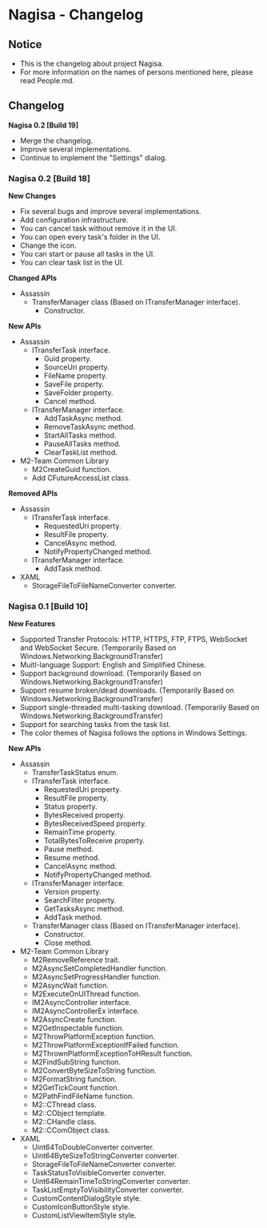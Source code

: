 ﻿# Nagisa - Changelog

## Notice
- This is the changelog about project Nagisa.
- For more information on the names of persons mentioned here, please read 
  People.md.

## Changelog

**Nagisa 0.2 [Build 19]**
- Merge the changelog.
- Improve several implementations.
- Continue to implement the "Settings" dialog.

### Nagisa 0.2 [Build 18]
**New Changes**
- Fix several bugs and improve several implementations.
- Add configuration infrastructure.
- You can cancel task without remove it in the UI.
- You can open every task's folder in the UI.
- Change the icon.
- You can start or pause all tasks in the UI.
- You can clear task list in the UI.

**Changed APIs**
- Assassin
  - TransferManager class (Based on ITransferManager interface).
    - Constructor.

**New APIs**
- Assassin
  - ITransferTask interface.
    - Guid property.
    - SourceUri property.
    - FileName property.
    - SaveFile property.
    - SaveFolder property.
    - Cancel method.
  - ITransferManager interface.
    - AddTaskAsync method.
    - RemoveTaskAsync method.
	- StartAllTasks method.
	- PauseAllTasks method.
	- ClearTaskList method.
- M2-Team Common Library
  - M2CreateGuid function.
  - Add CFutureAccessList class.

**Removed APIs**
- Assassin
  - ITransferTask interface.
    - RequestedUri property.
    - ResultFile property.
    - CancelAsync method.
    - NotifyPropertyChanged method.
  - ITransferManager interface.
    - AddTask method.
- XAML
  - StorageFileToFileNameConverter converter.

### Nagisa 0.1 [Build 10]
**New Features**
- Supported Transfer Protocols: HTTP, HTTPS, FTP, FTPS, WebSocket and WebSocket
  Secure. (Temporarily Based on Windows.Networking.BackgroundTransfer)
- Muitl-language Support: English and Simplified Chinese.
- Support background download. 
  (Temporarily Based on Windows.Networking.BackgroundTransfer)
- Support resume broken/dead downloads.
  (Temporarily Based on Windows.Networking.BackgroundTransfer)
- Support single-threaded multi-tasking download.
  (Temporarily Based on Windows.Networking.BackgroundTransfer)
- Support for searching tasks from the task list.
- The color themes of Nagisa follows the options in Windows Settings.

**New APIs**
- Assassin
  - TransferTaskStatus enum.
  - ITransferTask interface.
    - RequestedUri property.
	- ResultFile property.
	- Status property.
	- BytesReceived property.
	- BytesReceivedSpeed property.
	- RemainTime property.
	- TotalBytesToReceive property.
	- Pause method.
	- Resume method.
	- CancelAsync method.
	- NotifyPropertyChanged method.
  - ITransferManager interface.
    - Version property.
	- SearchFilter property.
	- GetTasksAsync method.
	- AddTask method.
  - TransferManager class (Based on ITransferManager interface).
    - Constructor.
	- Close method.
- M2-Team Common Library
  - M2RemoveReference trait.
  - M2AsyncSetCompletedHandler function.
  - M2AsyncSetProgressHandler function.
  - M2AsyncWait function.
  - M2ExecuteOnUIThread function.
  - IM2AsyncController interface.
  - IM2AsyncControllerEx interface.
  - M2AsyncCreate function.
  - M2GetInspectable function.
  - M2ThrowPlatformException function.
  - M2ThrowPlatformExceptionIfFailed function.
  - M2ThrownPlatformExceptionToHResult function.
  - M2FindSubString function.
  - M2ConvertByteSizeToString function.
  - M2FormatString function.
  - M2GetTickCount function.
  - M2PathFindFileName function.
  - M2::CThread class.
  - M2::CObject template.
  - M2::CHandle class.
  - M2::CComObject class.
- XAML
  - Uint64ToDoubleConverter converter.
  - Uint64ByteSizeToStringConverter converter.
  - StorageFileToFileNameConverter converter.
  - TaskStatusToVisibleConverter converter.
  - Uint64RemainTimeToStringConverter converter.
  - TaskListEmptyToVisibilityConverter converter.
  - CustomContentDialogStyle style.
  - CustomIconButtonStyle style.
  - CustomListViewItemStyle style.
